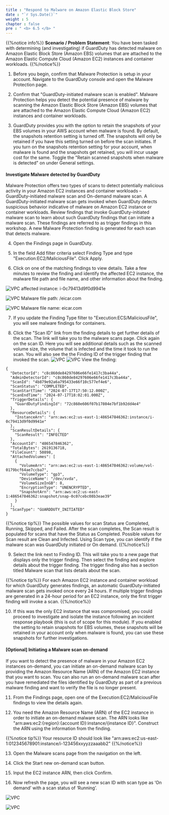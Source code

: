 ```yaml
---
title : "Respond to Malware on Amazon Elastic Block Store"
date : "`r Sys.Date()`"
weight : 5
chapter : false
pre : " <b> 6.5 </b> "
---
```

{{%notice info%}}
**Scenario / Problem Statement**: You have been tasked with determining (and investigating) if GuardDuty has detected malware on Amazon Elastic Block Store (Amazon EBS) volumes that are attached to the Amazon Elastic Compute Cloud (Amazon EC2) instances and container workloads.
{{%/notice%}}

1. Before you begin, confirm that Malware Protection is setup in your account. Navigate to the GuardDuty console  and open the Malware Protection page.


2. Confirm that "GuardDuty-initiated malware scan is enabled". Malware Protection helps you detect the potential presence of malware by scanning the Amazon Elastic Block Store (Amazon EBS) volumes that are attached to the Amazon Elastic Compute Cloud (Amazon EC2) instances and container workloads.


3. GuardDuty provides you with the option to retain the snapshots of your EBS volumes in your AWS account when malware is found. By default, the snapshots retention setting is turned off. The snapshots will only be retained if you have this setting turned on before the scan initiates. If you turn on the snapshots retention setting for your account, when malware is found and the snapshots get retained, you will incur usage cost for the same. Toggle the "Retain scanned snapshots when malware is detected" on under General settings.


#### Investigate Malware detected by GuardDuty
Malware Protection offers two types of scans to detect potentially malicious activity in your Amazon EC2 instances and container workloads – GuardDuty-initiated malware scan and On-demand malware scan. A GuardDuty-initiated malware scan gets invoked when GuardDuty detects suspicious behavior indicative of malware on Amazon EC2 instance or container workloads. Review findings that invoke GuardDuty-initiated malware scan  to learn about such GuardDuty findings that can initiate a malware scan. These findings are referred to as trigger findings in this workshop. A new Malware Protection finding  is generated for each scan that detects malware.

4. Open the Findings  page in GuardDuty.


5. In the field Add filter criteria select Finding Type and type "Execution:EC2/MaliciousFile". Click Apply.

6. Click on one of the matching findings to view details. Take a few minutes to review the finding and identify the affected EC2 instance, the malware file path and file name, and other information about the finding.

![VPC](/images/6/6.5/s6.png)
affected instance: i-0c79413d9f0d9941e

![VPC](/images/6/6.5/s6b.png)
Malware file path: /eicar.com

![VPC](/images/6/6.5/s6c.png)
Malware file name: eicar.com

7. If you update the Finding Type filter to "Execution:ECS/MaliciousFile", you will see malware findings for containers.

8. Click the "Scan ID" link from the finding details to get further details of the scan. The link will take you to the malware scans page. Click again on the scan ID. Here you will see additional details such as the scanned volume size, the volume that is infected and the time it took to run the scan. You will also see the the Finding ID of the trigger finding that invoked the scan.
![VPC](/images/6/6.5/s8a.png)
![VPC](/images/6/6.5/s8b.png)
View the finding: 
```
{
  "DetectorId": "c8c860de84297606e66fe1417c3ba44a",
  "AdminDetectorId": "c8c860de84297606e66fe1417c3ba44a",
  "ScanId": "4b879e92a6a795433e66f10c577ef4e6",
  "ScanStatus": "COMPLETED",
  "ScanStartTime": "2024-07-17T17:50:12.000Z",
  "ScanEndTime": "2024-07-17T18:02:01.000Z",
  "TriggerDetails": {
    "GuardDutyFindingId": "72c860e606f07b17804e7bf1b92dd4e4"
  },
  "ResourceDetails": {
    "InstanceArn": "arn:aws:ec2:us-east-1:486547846362:instance/i-0c79413d9f0d9941e"
  },
  "ScanResultDetails": {
    "ScanResult": "INFECTED"
  },
  "AccountId": "486547846362",
  "TotalBytes": 2619136718,
  "FileCount": 50898,
  "AttachedVolumes": [
    {
      "VolumeArn": "arn:aws:ec2:us-east-1:486547846362:volume/vol-0179bcf64ae7ccba7",
      "VolumeType": "gp3",
      "DeviceName": "/dev/xvda",
      "VolumeSizeInGB": 8,
      "EncryptionType": "UNENCRYPTED",
      "SnapshotArn": "arn:aws:ec2:us-east-1:486547846362:snapshot/snap-0c07cebc08b3eae39"
    }
  ],
  "ScanType": "GUARDDUTY_INITIATED"
}
```

{{%notice tip%}}
The possible values for scan Status are Completed, Running, Skipped, and Failed. After the scan completes, the Scan result is populated for scans that have the Status as Completed. Possible values for Scan result are Clean and Infected. Using Scan type, you can identify if the malware scan was GuardDuty initiated or On demand.
{{%/notice%}}

9. Select the link next to Finding ID. This will take you to a new page that displays only the trigger finding. Then select the finding and explore details about the trigger finding. The trigger finding also has a section titled Malware scan that lists details about the scan.


{{%notice tip%}}
For each Amazon EC2 instance and container workload for which GuardDuty generates findings, an automatic GuardDuty-initiated malware scan gets invoked once every 24 hours. If multiple trigger findings are generated in a 24-hour period for an EC2 instance, only the first trigger finding will invoke a scan.
{{%/notice%}}


10. If this was the only EC2 instance that was compromised, you could proceed to investigate and isolate the instance following an incident response playbook (this is out of scope for this module). If you enabled the setting to retain snapshots for EBS volumes, these snapshots will be retained in your account only when malware is found, you can use these snapshots for further investigations.

#### [Optional] Initiating a Malware scan on-demand
If you want to detect the presence of malware in your Amazon EC2 instances on-demand, you can initiate an on-demand malware scan by providing the Amazon Resource Name (ARN) of the Amazon EC2 instance that you want to scan. You can also run an on-demand malware scan after you have remediated the files identified by GuardDuty as part of a previous malware finding and want to verify the file is no longer present.

11. From the Findings page, open one of the Execution:EC2/MaliciousFile findings to view the details again.


12. You need the Amazon Resource Name (ARN) of the EC2 instance in order to initiate an on-demand malware scan. The ARN looks like "arn:aws:ec2:{region}:{account ID}:instance/{instance ID}". Construct the ARN using the information from the finding.


{{%notice tip%}}
Your resource ID should look like "arn:aws:ec2:us-east-1:012345678901:instance/i-123456xxyyzzaaabb2"
{{%/notice%}}


13. Open the Malware scans page from the navigation on the left.


14. Click the Start new on-demand scan button.


15. Input the EC2 instance ARN, then click Confirm.


16. Now refresh the page, you will see a new scan ID with scan type as ‘On demand’ with a scan status of ‘Running’.

![VPC](/images/6/6.5/s16.png)

![VPC](/images/6/6.5/s16b.png)